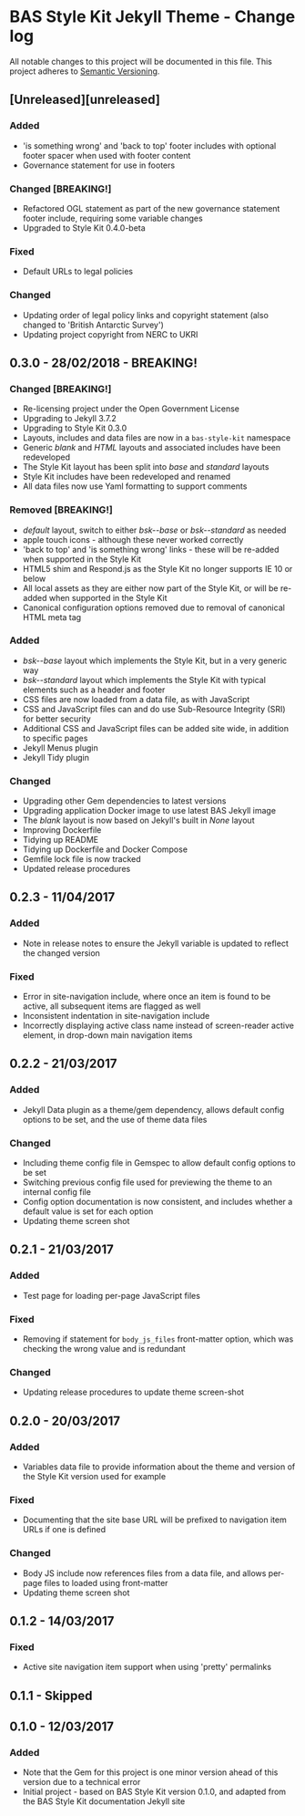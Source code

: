 # BAS Style Kit Jekyll Theme - Change log

All notable changes to this project will be documented in this file.
This project adheres to [Semantic Versioning](http://semver.org/spec/v2.0.0.html).

## [Unreleased][unreleased]

### Added

* 'is something wrong' and 'back to top' footer includes with optional footer spacer when used with footer content
* Governance statement for use in footers

### Changed [BREAKING!]

* Refactored OGL statement as part of the new governance statement footer include, requiring some variable changes
* Upgraded to Style Kit 0.4.0-beta

### Fixed

* Default URLs to legal policies

### Changed

* Updating order of legal policy links and copyright statement (also changed to 'British Antarctic Survey')
* Updating project copyright from NERC to UKRI

## 0.3.0 - 28/02/2018 - BREAKING!

### Changed [BREAKING!]

* Re-licensing project under the Open Government License
* Upgrading to Jekyll 3.7.2
* Upgrading to Style Kit 0.3.0
* Layouts, includes and data files are now in a `bas-style-kit` namespace 
* Generic *blank* and *HTML* layouts and associated includes have been redeveloped
* The Style Kit layout has been split into *base* and *standard* layouts
* Style Kit includes have been redeveloped and renamed
* All data files now use Yaml formatting to support comments

### Removed [BREAKING!]

* *default* layout, switch to either *bsk--base* or *bsk--standard* as needed
* apple touch icons - although these never worked correctly
* 'back to top' and 'is something wrong' links - these will be re-added when supported in the Style Kit
* HTML5 shim and Respond.js as the Style Kit no longer supports IE 10 or below
* All local assets as they are either now part of the Style Kit, or will be re-added when supported in the Style Kit
* Canonical configuration options removed due to removal of canonical HTML meta tag

### Added

* *bsk--base* layout which implements the Style Kit, but in a very generic way
* *bsk--standard* layout which implements the Style Kit with typical elements such as a header and footer
* CSS files are now loaded from a data file, as with JavaScript
* CSS and JavaScript files can and do use Sub-Resource Integrity (SRI) for better security
* Additional CSS and JavaScript files can be added site wide, in addition to specific pages
* Jekyll Menus plugin
* Jekyll Tidy plugin

### Changed

* Upgrading other Gem dependencies to latest versions
* Upgrading application Docker image to use latest BAS Jekyll image
* The *blank* layout is now based on Jekyll's built in *None* layout
* Improving Dockerfile
* Tidying up README
* Tidying up Dockerfile and Docker Compose
* Gemfile lock file is now tracked
* Updated release procedures

## 0.2.3 - 11/04/2017

### Added

* Note in release notes to ensure the Jekyll variable is updated to reflect the changed version

### Fixed

* Error in site-navigation include, where once an item is found to be active, all subsequent items are flagged as well
* Inconsistent indentation in site-navigation include
* Incorrectly displaying active class name instead of screen-reader active element, in drop-down main navigation items

## 0.2.2 - 21/03/2017

### Added

* Jekyll Data plugin as a theme/gem dependency, allows default config options to be set, and the use of theme data files

### Changed

* Including theme config file in Gemspec to allow default config options to be set
* Switching previous config file used for previewing the theme to an internal config file
* Config option documentation is now consistent, and includes whether a default value is set for each option
* Updating theme screen shot

## 0.2.1 - 21/03/2017

### Added

* Test page for loading per-page JavaScript files

### Fixed

* Removing if statement for `body_js_files` front-matter option, which was checking the wrong value and is redundant

### Changed

* Updating release procedures to update theme screen-shot

## 0.2.0 - 20/03/2017

### Added

* Variables data file to provide information about the theme and version of the Style Kit version used for example

### Fixed

* Documenting that the site base URL will be prefixed to navigation item URLs if one is defined

### Changed

* Body JS include now references files from a data file, and allows per-page files to loaded using front-matter
* Updating theme screen shot

## 0.1.2 - 14/03/2017

### Fixed

* Active site navigation item support when using 'pretty' permalinks

## 0.1.1 - Skipped

## 0.1.0 - 12/03/2017

### Added

* Note that the Gem for this project is one minor version ahead of this version due to a technical error
* Initial project - based on BAS Style Kit version 0.1.0, and adapted from the BAS Style Kit documentation Jekyll site
